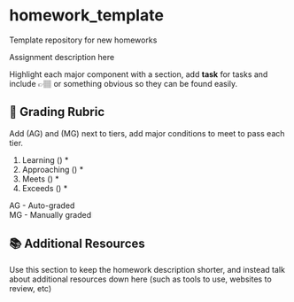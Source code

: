# homework_template
Template repository for new homeworks

Assignment description here

Highlight each major component with a section, add **task** for tasks and include 👉🏽 or something obvious so they can be found easily. 

## 📝 Grading Rubric


Add (AG) and (MG) next to tiers, add major conditions to meet to pass each tier. 

1. Learning ()
   * 
2. Approaching  ()
   * 
3. Meets  ()
   * 
4. Exceeds  ()
   * 


AG - Auto-graded  
MG - Manually graded


## 📚 Additional Resources
Use this section to keep the homework description shorter, and instead talk about additional resources down here (such as tools to use, websites to review, etc)
